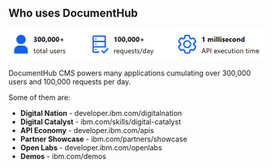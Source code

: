 ## Who uses DocumentHub

![Who uses DocumentHub](_attachments/who2.png)

DocumentHub CMS powers many applications cumulating over 300,000 users and 100,000 requests per day.

Some of them are:
- **Digital Nation** - developer.ibm.com/digitalnation
- **Digital Catalyst** - ibm.com/skills/digital-catalyst
- **API Economy** - developer.ibm.com/apis
- **Partner Showcase** - ibm.com/partners/showcase
- **Open Labs** - developer.ibm.com/openlabs
- **Demos** - ibm.com/demos
